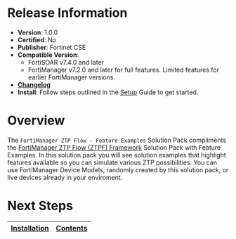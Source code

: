 # Release Information
 - **Version**: 1.0.0
 - **Certified**: No
 - **Publisher**: Fortinet CSE
 - **Compatible Version**: 
   - FortiSOAR v7.4.0 and later
   - FortiManager v7.2.0 and later for full features. Limited features for earlier FortiManager versions. 
 - [**Changelog**](./docs/changelog.md)
 - **Install**: Follow steps outlined in the [Setup](docs/setup.md) Guide to get started.

# Overview

The `FortiManager ZTP Flow - Feature Examples` Solution Pack compliments the [FortiManager ZTP Flow (ZTPF) Framework](https://github.com/fortinet-fortisoar/solution-pack-fortimanager-ztp-framework) Solution Pack with Feature Examples. In this solution pack you will see solution examples that highlight features available so you can simulate various ZTP possibilities. You can use FortiManager Device Models, randomly created by this solution pack, or live devices already in your enviroment. 

 # Next Steps

| [Installation](docs/setup.md) | [Contents](docs/contents.md) |
|-------------------------------|------------------------------|